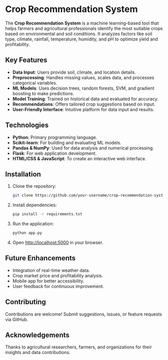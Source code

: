 # Crop Recommendation System  

The **Crop Recommendation System** is a machine learning-based tool that helps farmers and agricultural professionals identify the most suitable crops based on environmental and soil conditions. It analyzes factors like soil type, climate, rainfall, temperature, humidity, and pH to optimize yield and profitability.  

## Key Features  
- **Data Input**: Users provide soil, climate, and location details.  
- **Preprocessing**: Handles missing values, scales data, and processes categorical variables.  
- **ML Models**: Uses decision trees, random forests, SVM, and gradient boosting to make predictions.  
- **Model Training**: Trained on historical data and evaluated for accuracy.  
- **Recommendations**: Offers tailored crop suggestions based on input.  
- **User-Friendly Interface**: Intuitive platform for data input and results.  

## Technologies  
- **Python**: Primary programming language.  
- **Scikit-learn**: For building and evaluating ML models.  
- **Pandas & NumPy**: Used for data analysis and numerical processing.  
- **Flask**: For web application development.  
- **HTML/CSS & JavaScript**: To create an interactive web interface.  

## Installation  
1. Clone the repository:  
   ```bash  
   git clone https://github.com/your-username/crop-recommendation-system.git  
   ```  
2. Install dependencies:  
   ```bash  
   pip install -r requirements.txt  
   ```  
3. Run the application:  
   ```bash  
   python app.py  
   ```  
4. Open [http://localhost:5000](http://localhost:5000) in your browser.  

## Future Enhancements  
- Integration of real-time weather data.  
- Crop market price and profitability analysis.  
- Mobile app for better accessibility.  
- User feedback for continuous improvement.  

## Contributing  
Contributions are welcome! Submit suggestions, issues, or feature requests via GitHub.  

## Acknowledgements  
Thanks to agricultural researchers, farmers, and organizations for their insights and data contributions.  
